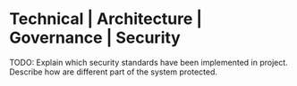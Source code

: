 # Technical | Architecture | Governance | Security

TODO: Explain which security standards have been implemented in project. Describe how are different part of the system protected.